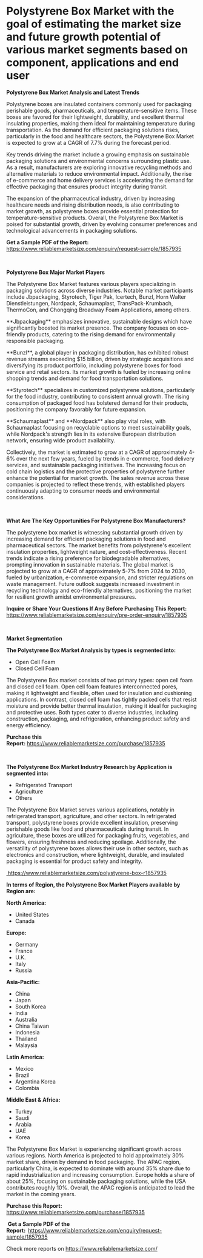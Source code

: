 <p><h1>Polystyrene Box Market with the goal of estimating the market size and future growth potential of various market segments based on component, applications and end user</h1></p><p><strong>Polystyrene Box Market Analysis and Latest Trends</strong></p>
<p><p>Polystyrene boxes are insulated containers commonly used for packaging perishable goods, pharmaceuticals, and temperature-sensitive items. These boxes are favored for their lightweight, durability, and excellent thermal insulating properties, making them ideal for maintaining temperature during transportation. As the demand for efficient packaging solutions rises, particularly in the food and healthcare sectors, the Polystyrene Box Market is expected to grow at a CAGR of 7.7% during the forecast period. </p><p>Key trends driving the market include a growing emphasis on sustainable packaging solutions and environmental concerns surrounding plastic use. As a result, manufacturers are exploring innovative recycling methods and alternative materials to reduce environmental impact. Additionally, the rise of e-commerce and home delivery services is accelerating the demand for effective packaging that ensures product integrity during transit. </p><p>The expansion of the pharmaceutical industry, driven by increasing healthcare needs and rising distribution needs, is also contributing to market growth, as polystyrene boxes provide essential protection for temperature-sensitive products. Overall, the Polystyrene Box Market is poised for substantial growth, driven by evolving consumer preferences and technological advancements in packaging solutions.</p></p>
<p><strong>Get a Sample PDF of the Report:&nbsp;</strong> <a href="https://www.reliablemarketsize.com/enquiry/request-sample/1857935?utm_campaign=1840&utm_medium=2&utm_source=Github&utm_content=ia&utm_term=09022025&utm_id=polystyrene-box">https://www.reliablemarketsize.com/enquiry/request-sample/1857935</a></p>
<p>&nbsp;</p>
<p><strong>Polystyrene Box Major Market Players</strong></p>
<p><p>The Polystyrene Box Market features various players specializing in packaging solutions across diverse industries. Notable market participants include Jbpackaging, Styrotech, Tiger Pak, Icertech, Bunzl, Horn Walter Dienstleistungen, Nordpack, Schaumaplast, TransPack-Krumbach, ThermoCon, and Chongqing Broadway Foam Applications, among others.</p><p>**Jbpackaging** emphasizes innovative, sustainable designs which have significantly boosted its market presence. The company focuses on eco-friendly products, catering to the rising demand for environmentally responsible packaging. </p><p>**Bunzl**, a global player in packaging distribution, has exhibited robust revenue streams exceeding $15 billion, driven by strategic acquisitions and diversifying its product portfolio, including polystyrene boxes for food service and retail sectors. Its market growth is fueled by increasing online shopping trends and demand for food transportation solutions.</p><p>**Styrotech** specializes in customized polystyrene solutions, particularly for the food industry, contributing to consistent annual growth. The rising consumption of packaged food has bolstered demand for their products, positioning the company favorably for future expansion.</p><p>**Schaumaplast** and **Nordpack** also play vital roles, with Schaumaplast focusing on recyclable options to meet sustainability goals, while Nordpack's strength lies in its extensive European distribution network, ensuring wide product availability.</p><p>Collectively, the market is estimated to grow at a CAGR of approximately 4-6% over the next few years, fueled by trends in e-commerce, food delivery services, and sustainable packaging initiatives. The increasing focus on cold chain logistics and the protective properties of polystyrene further enhance the potential for market growth. The sales revenue across these companies is projected to reflect these trends, with established players continuously adapting to consumer needs and environmental considerations.</p></p>
<p>&nbsp;</p>
<p><strong>What Are The Key Opportunities For Polystyrene Box Manufacturers?</strong></p>
<p><p>The polystyrene box market is witnessing substantial growth driven by increasing demand for efficient packaging solutions in food and pharmaceutical sectors. The market benefits from polystyrene's excellent insulation properties, lightweight nature, and cost-effectiveness. Recent trends indicate a rising preference for biodegradable alternatives, prompting innovation in sustainable materials. The global market is projected to grow at a CAGR of approximately 5-7% from 2024 to 2030, fueled by urbanization, e-commerce expansion, and stricter regulations on waste management. Future outlook suggests increased investment in recycling technology and eco-friendly alternatives, positioning the market for resilient growth amidst environmental pressures.</p></p>
<p><strong>Inquire or Share Your Questions If Any Before Purchasing This Report:</strong> <a href="https://www.reliablemarketsize.com/enquiry/pre-order-enquiry/1857935?utm_campaign=1840&utm_medium=2&utm_source=Github&utm_content=ia&utm_term=09022025&utm_id=polystyrene-box">https://www.reliablemarketsize.com/enquiry/pre-order-enquiry/1857935</a></p>
<p>&nbsp;</p>
<p><strong>Market Segmentation</strong></p>
<p><strong>The Polystyrene Box Market Analysis by types is segmented into:</strong></p>
<p><ul><li>Open Cell Foam</li><li>Closed Cell Foam</li></ul></p>
<p><p>The Polystyrene Box market consists of two primary types: open cell foam and closed cell foam. Open cell foam features interconnected pores, making it lightweight and flexible, often used for insulation and cushioning applications. In contrast, closed cell foam has tightly packed cells that resist moisture and provide better thermal insulation, making it ideal for packaging and protective uses. Both types cater to diverse industries, including construction, packaging, and refrigeration, enhancing product safety and energy efficiency.</p></p>
<p><strong>Purchase this Report:&nbsp;</strong><a href="https://www.reliablemarketsize.com/purchase/1857935?utm_campaign=1840&utm_medium=2&utm_source=Github&utm_content=ia&utm_term=09022025&utm_id=polystyrene-box">https://www.reliablemarketsize.com/purchase/1857935</a></p>
<p>&nbsp;</p>
<p><strong>The Polystyrene Box Market Industry Research by Application is segmented into:</strong></p>
<p><ul><li>Refrigerated Transport</li><li>Agriculture</li><li>Others</li></ul></p>
<p><p>The Polystyrene Box Market serves various applications, notably in refrigerated transport, agriculture, and other sectors. In refrigerated transport, polystyrene boxes provide excellent insulation, preserving perishable goods like food and pharmaceuticals during transit. In agriculture, these boxes are utilized for packaging fruits, vegetables, and flowers, ensuring freshness and reducing spoilage. Additionally, the versatility of polystyrene boxes allows their use in other sectors, such as electronics and construction, where lightweight, durable, and insulated packaging is essential for product safety and integrity.</p></p>
<p><a href="https://www.reliablemarketsize.com/polystyrene-box-r1857935?utm_campaign=1840&utm_medium=2&utm_source=Github&utm_content=ia&utm_term=09022025&utm_id=polystyrene-box">&nbsp;https://www.reliablemarketsize.com/polystyrene-box-r1857935</a></p>
<p><strong>In terms of Region, the Polystyrene Box Market Players available by Region are:</strong></p>
<p>
    <p> <strong> North America: </strong>
        <ul>
            <li>United States</li>
            <li>Canada</li>
        </ul>
        </p> 
    <p> <strong> Europe: </strong>
        <ul>
            <li>Germany</li>
            <li>France</li>
            <li>U.K.</li>
            <li>Italy</li>
            <li>Russia</li>
        </ul>
        </p> 
    <p> <strong> Asia-Pacific: </strong>
        <ul>
            <li>China</li>
            <li>Japan</li>
            <li>South Korea</li>
            <li>India</li>
            <li>Australia</li>
            <li>China Taiwan</li>
            <li>Indonesia</li>
            <li>Thailand</li>
            <li>Malaysia</li>
        </ul>
        </p> 
    <p> <strong> Latin America: </strong>
        <ul>
            <li>Mexico</li>
            <li>Brazil</li>
            <li>Argentina Korea</li>
            <li>Colombia</li>
        </ul>
        </p> 
    <p> <strong> Middle East & Africa: </strong>
        <ul>
            <li>Turkey</li>
            <li>Saudi</li>
            <li>Arabia</li>
            <li>UAE</li>
            <li>Korea</li>
        </ul>
    </p>
    </p>
<p><p>The Polystyrene Box Market is experiencing significant growth across various regions. North America is projected to hold approximately 30% market share, driven by demand in food packaging. The APAC region, particularly China, is expected to dominate with around 35% share due to rapid industrialization and increasing consumption. Europe holds a share of about 25%, focusing on sustainable packaging solutions, while the USA contributes roughly 10%. Overall, the APAC region is anticipated to lead the market in the coming years.</p></p>
<p><strong>Purchase this Report: </strong><a href="https://www.reliablemarketsize.com/purchase/1857935?utm_campaign=1840&utm_medium=2&utm_source=Github&utm_content=ia&utm_term=09022025&utm_id=polystyrene-box">https://www.reliablemarketsize.com/purchase/1857935</a></p>
<p>&nbsp;<strong>Get a Sample PDF of the Report:&nbsp;&nbsp;</strong><a href="https://www.reliablemarketsize.com/enquiry/request-sample/1857935?utm_campaign=1840&utm_medium=2&utm_source=Github&utm_content=ia&utm_term=09022025&utm_id=polystyrene-box">https://www.reliablemarketsize.com/enquiry/request-sample/1857935</a></p>
<p><strong></strong></p>
<p>Check more reports on <a href="https://www.reliablemarketsize.com/?utm_campaign=1840&utm_medium=2&utm_source=Github&utm_content=ia&utm_term=09022025&utm_id=polystyrene-box">https://www.reliablemarketsize.com/</a></p>